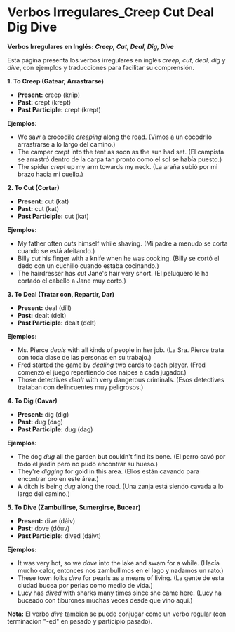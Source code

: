 # Verbos Irregulares_Creep Cut Deal Dig Dive



**Verbos Irregulares en Inglés: *Creep, Cut, Deal, Dig, Dive***

Esta página presenta los verbos irregulares en inglés *creep, cut, deal, dig* y *dive*, con ejemplos y traducciones para facilitar su comprensión.

**1. To Creep (Gatear, Arrastrarse)**

*   **Present:** creep (kríip)
*   **Past:** crept (krept)
*   **Past Participle:** crept (krept)

**Ejemplos:**

*   We saw a crocodile *creeping* along the road. (Vimos a un cocodrilo arrastrarse a lo largo del camino.)
*   The camper *crept* into the tent as soon as the sun had set. (El campista se arrastró dentro de la carpa tan pronto como el sol se había puesto.)
*   The spider *crept* up my arm towards my neck. (La araña subió por mi brazo hacia mi cuello.)

**2. To Cut (Cortar)**

*   **Present:** cut (kat)
*   **Past:** cut (kat)
*   **Past Participle:** cut (kat)

**Ejemplos:**

*   My father often *cuts* himself while shaving. (Mi padre a menudo se corta cuando se está afeitando.)
*   Billy *cut* his finger with a knife when he was cooking. (Billy se cortó el dedo con un cuchillo cuando estaba cocinando.)
*   The hairdresser has *cut* Jane's hair very short. (El peluquero le ha cortado el cabello a Jane muy corto.)

**3. To Deal (Tratar con, Repartir, Dar)**

*   **Present:** deal (díil)
*   **Past:** dealt (delt)
*   **Past Participle:** dealt (delt)

**Ejemplos:**

*   Ms. Pierce *deals* with all kinds of people in her job. (La Sra. Pierce trata con toda clase de las personas en su trabajo.)
*   Fred started the game by *dealing* two cards to each player. (Fred comenzó el juego repartiendo dos naipes a cada jugador.)
*   Those detectives *dealt* with very dangerous criminals. (Esos detectives trataban con delincuentes muy peligrosos.)

**4. To Dig (Cavar)**

*   **Present:** dig (dig)
*   **Past:** dug (dag)
*   **Past Participle:** dug (dag)

**Ejemplos:**

*   The dog *dug* all the garden but couldn't find its bone. (El perro cavó por todo el jardín pero no pudo encontrar su hueso.)
*   They're *digging* for gold in this area. (Ellos están cavando para encontrar oro en este área.)
*   A ditch is being *dug* along the road. (Una zanja está siendo cavada a lo largo del camino.)

**5. To Dive (Zambullirse, Sumergirse, Bucear)**

*   **Present:** dive (dáiv)
*   **Past:** dove (dóuv)
*   **Past Participle:** dived (dáivt)

**Ejemplos:**

*   It was very hot, so we *dove* into the lake and swam for a while. (Hacía mucho calor, entonces nos zambullimos en el lago y nadamos un rato.)
*   These town folks *dive* for pearls as a means of living. (La gente de esta ciudad bucea por perlas como medio de vida.)
*   Lucy has *dived* with sharks many times since she came here. (Lucy ha buceado con tiburones muchas veces desde que vino aquí.)

**Nota:** El verbo *dive* también se puede conjugar como un verbo regular (con terminación "-ed" en pasado y participio pasado).

